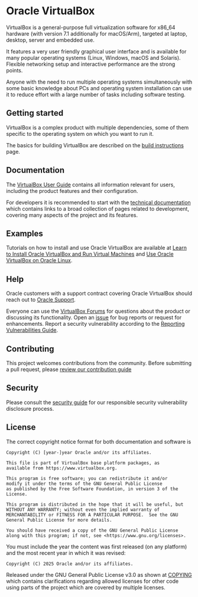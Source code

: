 # Oracle VirtualBox

VirtualBox is a general-purpose full virtualization software for x86_64
hardware (with version 7.1 additionally for macOS/Arm), targeted at laptop,
desktop, server and embedded use.

It features a very user friendly graphical user interface and is available for
many popular operating systems (Linux, Windows, macOS and Solaris). Flexible
networking setup and interactive performance are the strong points.

Anyone with the need to run multiple operating systems simultaneously with some
basic knowledge about PCs and operating system installation can use it to
reduce effort with a large number of tasks including software testing.

## Getting started

VirtualBox is a complex product with multiple dependencies, some of them
specific to the operating system on which you want to run it.

The basics for building VirtualBox are described on the [build
instructions](https://www.virtualbox.org/wiki/Build_instructions) page. 

## Documentation

The [VirtualBox User
Guide](https://docs.oracle.com/en/virtualization/virtualbox/index.html)
contains all information relevant for users, including the product features and
their configuration.

For developers it is recommended to start with the [technical
documentation](https://www.virtualbox.org/wiki/Technical_documentation) which
contains links to a broad collection of pages related to development, covering
many aspects of the project and its features.

## Examples

Tutorials on how to install and use Oracle VirtualBox are available at
[Learn to Install Oracle VirtualBox and Run Virtual Machines](https://blogs.oracle.com/linux/post/learn-to-install-oracle-virtualbox-and-run-virtual-machines)
and [Use Oracle VirtualBox on Oracle Linux](https://docs.oracle.com/en/learn/ol-vbox/index.html).

## Help

Oracle customers with a support contract covering Oracle VirtualBox should
reach out to [Oracle Support](https://www.oracle.com/support/).

Everyone can use the [VirtualBox Forums](https://forums.virtualbox.org/)
for questions about the product or discussing its functionality. Open an [issue](issues)
for bug reports or request for enhancements. Report a security vulnerability
according to the [Reporting Vulnerabilities Guide](https://www.oracle.com/corporate/security-practices/assurance/vulnerability/reporting.html).

## Contributing

This project welcomes contributions from the community. Before submitting a
pull request, please [review our contribution guide](./CONTRIBUTING.md)

## Security

Please consult the [security guide](./SECURITY.md) for our responsible security vulnerability disclosure process.

## License

The correct copyright notice format for both documentation and software is

    Copyright (C) [year-]year Oracle and/or its affiliates.
    
    This file is part of VirtualBox base platform packages, as
    available from https://www.virtualbox.org.
   
    This program is free software; you can redistribute it and/or
    modify it under the terms of the GNU General Public License
    as published by the Free Software Foundation, in version 3 of the
    License.
   
    This program is distributed in the hope that it will be useful, but
    WITHOUT ANY WARRANTY; without even the implied warranty of
    MERCHANTABILITY or FITNESS FOR A PARTICULAR PURPOSE.  See the GNU
    General Public License for more details.
   
    You should have received a copy of the GNU General Public License
    along with this program; if not, see <https://www.gnu.org/licenses>.

You must include the year the content was first released (on any platform) and
the most recent year in which it was revised:

    Copyright (C) 2025 Oracle and/or its affiliates.

Released under the GNU General Public License v3.0 as shown at
[COPYING](./COPYING) which contains clarifications regarding allowed licenses
for other code using parts of the project which are covered by multiple
licenses.

